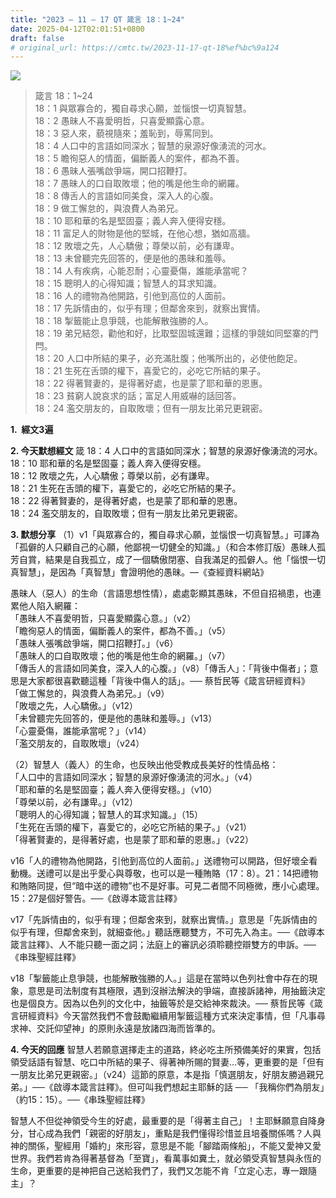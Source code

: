 ```yaml
---
title: "2023 – 11 – 17 QT 箴言 18：1~24"
date: 2025-04-12T02:01:51+0800
draft: false
# original_url: https://cmtc.tw/2023-11-17-qt-18%ef%bc%9a124
---
```


![](/images/qt.jpg)
> 箴言 18：1\~24  
> 18：1 與眾寡合的，獨自尋求心願，並惱恨一切真智慧。  
> 18：2 愚昧人不喜愛明哲，只喜愛顯露心意。  
> 18：3 惡人來，藐視隨來；羞恥到，辱罵同到。  
> 18：4 人口中的言語如同深水；智慧的泉源好像湧流的河水。  
> 18：5 瞻徇惡人的情面，偏斷義人的案件，都為不善。  
> 18：6 愚昧人張嘴啟爭端，開口招鞭打。  
> 18：7 愚昧人的口自取敗壞；他的嘴是他生命的網羅。  
> 18：8 傳舌人的言語如同美食，深入人的心腹。  
> 18：9 做工懈怠的，與浪費人為弟兄。  
> 18：10 耶和華的名是堅固臺；義人奔入便得安穩。  
> 18：11 富足人的財物是他的堅城，在他心想，猶如高牆。  
> 18：12 敗壞之先，人心驕傲；尊榮以前，必有謙卑。  
> 18：13 未曾聽完先回答的，便是他的愚昧和羞辱。  
> 18：14 人有疾病，心能忍耐；心靈憂傷，誰能承當呢？  
> 18：15 聰明人的心得知識；智慧人的耳求知識。  
> 18：16 人的禮物為他開路，引他到高位的人面前。  
> 18：17 先訴情由的，似乎有理；但鄰舍來到，就察出實情。  
> 18：18 掣籤能止息爭競，也能解散強勝的人。  
> 18：19 弟兄結怨，勸他和好，比取堅固城還難；這樣的爭競如同堅寨的門閂。  
> 18：20 人口中所結的果子，必充滿肚腹；他嘴所出的，必使他飽足。  
> 18：21 生死在舌頭的權下，喜愛它的，必吃它所結的果子。  
> 18：22 得著賢妻的，是得著好處，也是蒙了耶和華的恩惠。  
> 18：23 貧窮人說哀求的話；富足人用威嚇的話回答。  
> 18：24 濫交朋友的，自取敗壞；但有一朋友比弟兄更親密。

**1.  經文3遍**

**2. 今天默想經文**
箴 18：4 人口中的言語如同深水；智慧的泉源好像湧流的河水。  
18：10 耶和華的名是堅固臺；義人奔入便得安穩。  
18：12 敗壞之先，人心驕傲；尊榮以前，必有謙卑。  
18：21 生死在舌頭的權下，喜愛它的，必吃它所結的果子。  
18：22 得著賢妻的，是得著好處，也是蒙了耶和華的恩惠。  
18：24 濫交朋友的，自取敗壞；但有一朋友比弟兄更親密。

**3. 默想分享**
（1）v1「與眾寡合的，獨自尋求心願，並惱恨一切真智慧。」可譯為「孤僻的人只顧自己的心願，他鄙視一切健全的知識。」（和合本修訂版）愚昧人孤芳自賞，結果是自我孤立，成了一個驕傲閉塞、自我滿足的孤僻人。他「惱恨一切真智慧」，是因為「真智慧」會證明他的愚昧。—《查經資料網站》

愚昧人（惡人）的生命（言語思想性情），處處彰顯其愚昧，不但自招禍患，也連累他人陷入網羅：  
「愚昧人不喜愛明哲，只喜愛顯露心意。」（v2）  
「瞻徇惡人的情面，偏斷義人的案件，都為不善。」（v5）  
「愚昧人張嘴啟爭端，開口招鞭打。」（v6）  
「愚昧人的口自取敗壞；他的嘴是他生命的網羅。」（v7）  
「傳舌人的言語如同美食，深入人的心腹。」（v8）「傳舌人」：「背後中傷者」；意思是大家都很喜歡聽這種「背後中傷人的話」。── 蔡哲民等《箴言研經資料》  
「做工懈怠的，與浪費人為弟兄。」（v9）  
「敗壞之先，人心驕傲。」（v12）  
「未曾聽完先回答的，便是他的愚昧和羞辱。」（v13）  
「心靈憂傷，誰能承當呢？」（v14）  
「濫交朋友的，自取敗壞」（v24）

（2）智慧人（義人）的生命，也反映出他受教成長美好的性情品格：  
「人口中的言語如同深水；智慧的泉源好像湧流的河水。」（v4）  
「耶和華的名是堅固臺；義人奔入便得安穩。」（v10）  
「尊榮以前，必有謙卑。」（v12）  
「聰明人的心得知識；智慧人的耳求知識。」（15）  
「生死在舌頭的權下，喜愛它的，必吃它所結的果子。」（v21）  
「得著賢妻的，是得著好處，也是蒙了耶和華的恩惠。」（v22）

v16「人的禮物為他開路，引他到高位的人面前。」送禮物可以開路，但好壞全看動機。送禮可以是出乎愛心與尊敬，也可以是一種賄賂（17：8）。21：14把禮物和賄賂同提，但“暗中送的禮物”也不是好事。可見二者間不同極微，應小心處理。15：27是個好警告。──《啟導本箴言註釋》

v17「先訴情由的，似乎有理；但鄰舍來到，就察出實情。」意思是「先訴情由的似乎有理，但鄰舍來到，就細查他。」聽話應聽雙方，不可先入為主。──《啟導本箴言註釋》、人不能只聽一面之詞；法庭上的審訊必須聆聽控辯雙方的申訴。──《串珠聖經註釋》

v18「掣籤能止息爭競，也能解散強勝的人。」這是在當時以色列社會中存在的現象，意思是司法制度有其極限，遇到沒辦法解決的爭端，直接訴諸神，用抽籤決定也是個良方。因為以色列的文化中，抽籤等於是交給神來裁決。── 蔡哲民等《箴言研經資料》今天當然我們不會鼓勵繼續用掣籤這種方式來決定事情，但「凡事尋求神、交託仰望神」的原則永遠是放諸四海而皆準的。

**4. 今天的回應**
智慧人若願意選擇走主的道路，終必吃主所預備美好的果實，包括領受話語有智慧、吃口中所結的果子、得著神所賜的賢妻…等，更重要的是「但有一朋友比弟兄更親密。」（v24）這節的原意，本是指「慎選朋友，好朋友勝過親兄弟。」──《啟導本箴言註釋》。但可叫我們想起主耶穌的話 ── 「我稱你們為朋友」（約15：15）。──《串珠聖經註釋》

智慧人不但從神領受今生的好處，最重要的是「得著主自己」！主耶穌願意自降身分，甘心成為我們「親密的好朋友」，重點是我們懂得珍惜並且培養關係嗎？人與神的關係，聖經用「婚約」來形容，意思是不能「腳踏兩條船」，不能又愛神又愛世界。我們若肯為得著基督為「至寶」，看萬事如糞土，就必領受真智慧與永恆的生命，更重要的是神把自己送給我們了，我們又怎能不肯「立定心志，專一跟隨主」？
